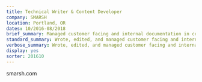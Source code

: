 ```yaml
---
title: Technical Writer & Content Developer
company: SMARSH
location: Portland, OR
dates: 10/2016-08/2018
brief_summary: Managed customer facing and internal documentation in collaboration with Product Managers and SMEs;.
standard_summary: Wrote, edited, and managed customer facing and internal documentation in collaboration with Product Managers and SMEs; built lightweight content management tools and administered multiple content management systems.
verbose_summary: Wrote, edited, and managed customer facing and internal documentation in collaboration with Product Managers and SMEs; built lightweight content management tools and administered multiple content management systems (SharePoint, Salesforce, Confluence, WalkMe, SnagIt).
display: yes
sorter: 201610
---
```

smarsh.com

